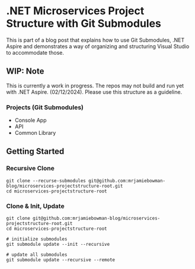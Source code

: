# .NET Microservices Project Structure with Git Submodules
This is part of a blog post that explains how to use Git Submodules, .NET Aspire and demonstrates a way of organizing and structuring Visual Studio to accommodate those.   

## WIP: Note
This is currently a work in progress. The repos may not build and run yet with .NET Aspire. (02/12/2024). Please use this structure as a guideline.   

### Projects (Git Submodules)
* Console App
* API
* Common Library

## Getting Started

### Recursive Clone
```cli
git clone --recurse-submodules git@github.com:mrjamiebowman-blog/microservices-projectstructure-root.git
cd microservices-projectstructure-root
```

### Clone & Init, Update
```cli
git clone git@github.com:mrjamiebowman-blog/microservices-projectstructure-root.git
cd microservices-projectstructure-root

# initialize submodules
git submodule update --init --recursive

# update all submodules
git submodule update --recursive --remote
```
